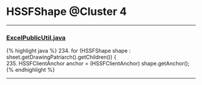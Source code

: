 # HSSFShape @Cluster 4

***

### [ExcelPublicUtil.java](https://searchcode.com/codesearch/view/93182055/)
{% highlight java %}
234. for (HSSFShape shape : sheet.getDrawingPatriarch().getChildren()) {  
235.     HSSFClientAnchor anchor = (HSSFClientAnchor) shape.getAnchor();  
{% endhighlight %}

***

